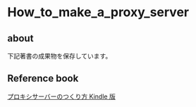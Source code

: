 # How_to_make_a_proxy_server

## about

下記著書の成果物を保存しています。

## Reference book

[プロキシサーバーのつくり方 Kindle 版](https://amzn.to/3Lwmcyp)
